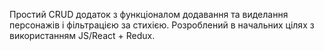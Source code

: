 Простий CRUD додаток з функціоналом додавання та виделання персонажів і фільтрацією за стихією. Розроблений в начальних цілях з використанням JS/React + Redux.
